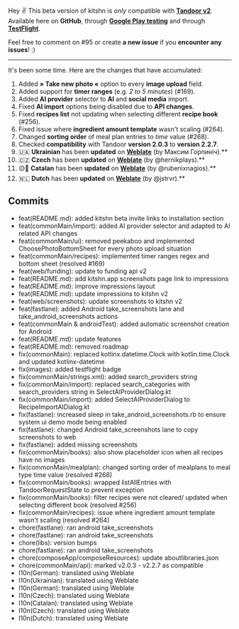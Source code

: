 Hey ✌️
This beta version of kitshn is *only* compatible with **[Tandoor v2](https://github.com/TandoorRecipes/recipes/releases/tag/2.0.0-beta-1)**.
Available here on **GitHub**, through **[Google Play testing](https://play.google.com/apps/testing/de.kitshn.android)** and through **[TestFlight](https://testflight.apple.com/join/zx1xzSMg)**.

Feel free to comment on #95 or create **a new issue** if you **encounter any issues**! :)

---

It's been some time. Here are the changes that have accumulated:

1. Added **» Take new photo «** option to every **image upload** field.
2. Added support for **timer ranges** (e.g. *2 to 5 minutes*) (#169).
3. Added **AI provider** selector to **AI** and **social media** import.
4. Fixed **AI import** options being disabled due to **API changes**.
5. Fixed **recipes list** not updating when selecting different **recipe book** (#256).
6. Fixed issue where **ingredient amount template** wasn't scaling (#264).
7. Changed **sorting order** of meal plan entries to *time* value (#268). 
8. Checked **compatibility** with Tandoor **version 2.0.3** to **version 2.2.7**. 
9. 🇺🇦 **Ukrainian** has been **updated** on **[Weblate](https://hosted.weblate.org/projects/kitshn)** (by Максим Горпиніч).**
10. 🇨🇿 **Czech** has been **updated** on **[Weblate](https://hosted.weblate.org/projects/kitshn)** (by @hernikplays).**
11. 🟡🔴 **Catalan** has been **updated** on **[Weblate](https://hosted.weblate.org/projects/kitshn)** (by @rubenixnagios).**
12. 🇳🇱 **Dutch** has been **updated** on **[Weblate](https://hosted.weblate.org/projects/kitshn)** (by @jstrvr).**

## Commits

- feat(README.md): added kitshn beta invite links to installation section
- feat(commonMain/import): added AI provider selector and adapted to AI related API changes
- feat(commonMain/ui): removed peekaboo and implemented ChoosePhotoBottomSheet for every photo upload situation
- feat(commonMain/recipes): implemented timer ranges regex and bottom sheet (resolved #169)
- feat(web/funding): update to funding api v2
- feat(README.md): add kitshn.app screenshots page link to impressions
- feat(README.md): improve impressions layout
- feat(README.md): update impressions to kitshn v2
- feat(web/screenshots): update screenshots to kitshn v2
- feat(fastlane): added Android take_screenshots lane and take_android_screenshots actions
- feat(commonMain & androidTest): added automatic screenshot creation for Android
- feat(README.md): update features
- feat(README.md): removed roadmap
- fix(commonMain): replaced kotlinx.datetime.Clock with kotlin.time.Clock and updated kotlinx-datetime
- fix(images): added testflight badge
- fix(commonMain/strings.xml): added search_providers string
- fix(commonMain/import): replaced search_categories with search_providers string in SelectAIProviderDialog.kt
- fix(commonMain/import): added SelectAIProviderDialog to RecipeImportAIDialog.kt
- fix(fastlane): increased sleep in take_android_screenshots.rb to ensure system ui demo mode being enabled
- fix(fastlane): changed Android take_screenshots lane to copy screenshots to web
- fix(fastlane): added missing screenshots
- fix(commonMain/books): also show placeholder icon when all recipes have no images
- fix(commonMain/mealplan): changed sorting order of mealplans to meal type time value (resolved #268)
- fix(commonMain/books): wrapped listAllEntries with TandoorRequestState to prevent exception
- fix(commonMain/books): filter recipes were not cleared/ updated when selecting different book (resolved #256)
- fix(commonMain/recipes): issue where ingredient amount template wasn't scaling (resolved #264)
- chore(fastlane): ran android take_screenshots
- chore(fastlane): ran android take_screenshots
- chore(libs): version bumps
- chore(fastlane): ran android take_screenshots
- chore(composeApp/composeResources): update aboutlibraries.json
- chore(commonMain/api): marked v2.0.3 - v2.2.7 as compatible
- l10n(German): translated using Weblate
- l10n(Ukrainian): translated using Weblate
- l10n(German): translated using Weblate
- l10n(Czech): translated using Weblate
- l10n(Catalan): translated using Weblate
- l10n(Czech): translated using Weblate
- l10n(Dutch): translated using Weblate